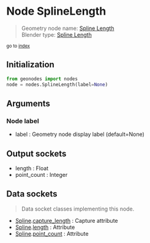 
# Node SplineLength

> Geometry node name: [Spline Length](https://docs.blender.org/manual/en/latest/modeling/geometry_nodes/curve/spline_length.html)<br>
  Blender type: [Spline Length](https://docs.blender.org/api/current/bpy.types.GeometryNodeSplineLength.html)
  
<sub>go to [index](/docs/index.md)</sub>

Initialization
--------------

```python
from geonodes import nodes
node = nodes.SplineLength(label=None)
```



## Arguments


### Node label

- label : Geometry node display label (default=None)

## Output sockets

- length : Float
- point_count : Integer

## Data sockets

> Data socket classes implementing this node.
  
  
- [Spline](/docs/sockets/Spline.md).[capture_length](/docs/sockets/Spline.md#capture_length) : Capture attribute
- [Spline](/docs/sockets/Spline.md).[length](/docs/sockets/Spline.md#length) : Attribute
- [Spline](/docs/sockets/Spline.md).[point_count](/docs/sockets/Spline.md#point_count) : Attribute
  
